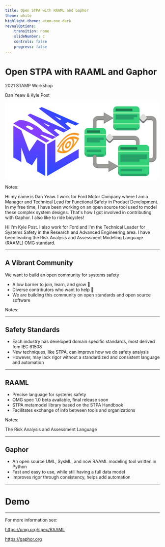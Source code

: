 ```yaml
---
title: Open STPA with RAAML and Gaphor
theme: white
highlight-theme: atom-one-dark
revealOptions:
    transition: none
    slideNumber: c
    controls: false
    progress: false
---
```


# Open STPA with RAAML and Gaphor

2021 STAMP Workshop

Dan Yeaw &amp; Kyle Post

<img src="images/raaml-gaphor.png" height=250>

Notes:

Hi my name is Dan Yeaw. I work for Ford Motor Company where I am a Manager and
Technical Lead for Functional Safety in Product Development.  In my free time,
I have been working on an open source tool used to model these complex system
designs. That's how I got involved in contributing with Gaphor. I also like to
ride bicycles!

Hi I'm Kyle Post. I also work for Ford and I'm the Technical Leader for Systems
Safety in the Research and Advanced Engineering area. I have been leading the
Risk Analysis and Assessment Modeling Language (RAAML) OMG standard.

---

## A Vibrant Community

We want to build an open community for systems safety

- A low barrier to join, learn, and grow 👥
- Diverse contributors who want to help 🔨
- We are building this community on open standards and open source software

Notes:

---

## Safety Standards

- Each industry has developed domain specific standards, most derived fom IEC 61508
- New techniques, like STPA, can improve how we do safety analysis
- However, may lack rigor without a standardized and consistent language and automation

---

## RAAML

- Precise language for systems safety
- OMG spec 1.0 beta available, final release soon 
- STPA metamodel library based on the STPA Handbook
- Facilitates exchange of info between tools and organizations

Notes:

The Risk Analysis and Assessment Language

---

## Gaphor

- An open source UML, SysML, and now RAAML modeling tool written in Python
- Fast and easy to use, while still having a full data model
- Improves rigor through consistency, helps add automation

---

# Demo

---

For more information see:

https://omg.org/spec/RAAML

https://gaphor.org
